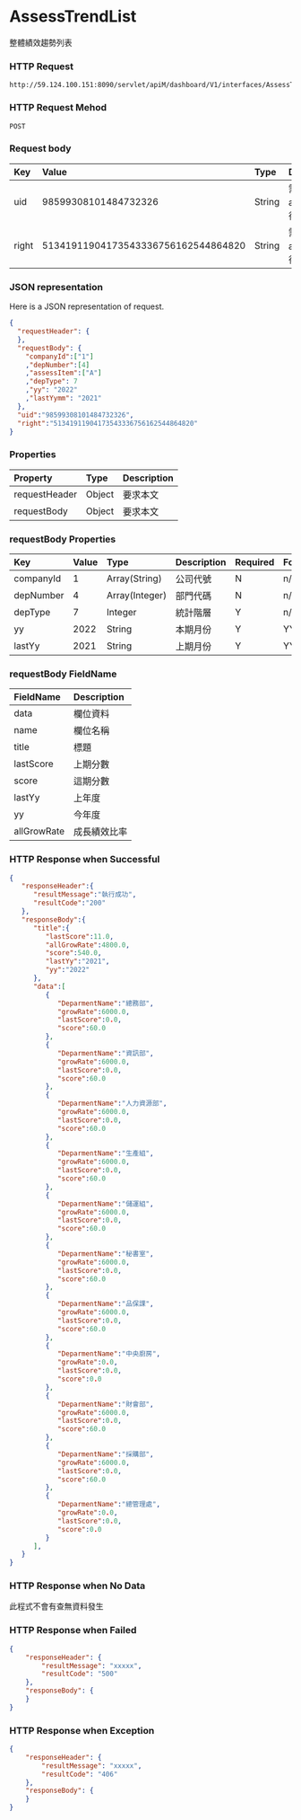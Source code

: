 # AssessTrendList
整體績效趨勢列表

### HTTP Request
```
http://59.124.100.151:8090/servlet/apiM/dashboard/V1/interfaces/AssessTrend/AssessTrendList
```

### HTTP Request Mehod
```
POST
```

### Request body
| Key | Value | Type | Description |
|:----------|:-------------|:-----|:------------|
| uid | 98599308101484732326 | String | 需透過apiLogin取得
| right | 51341911904173543336756162544864820 | String | 需透過apiLogin取得 |

### JSON representation
Here is a JSON representation of request.
```json
{
  "requestHeader": {
  },
  "requestBody": {
    "companyId":["1"]
    ,"depNumber":[4]
    ,"assessItem":["A"]
    ,"depType": 7
    ,"yy": "2022"
    ,"lastYymm": "2021"
  },
  "uid":"98599308101484732326",
  "right":"51341911904173543336756162544864820"
}
```

### Properties
| Property | Type | Description |
|:---------|:-----|:------------|
| requestHeader | Object | 要求本文 |
| requestBody | Object | 要求本文 |

### requestBody Properties
| Key | Value | Type | Description | Required | Format |
|:----------|:-------------|:-----|:------------|:------------|:------------|
| companyId | 1 | Array(String) | 公司代號 | N | n/a |
| depNumber | 4 | Array(Integer) | 部門代碼 | N | n/a |
| depType | 7 | Integer | 統計階層 | Y | n/a |
| yy | 2022 | String | 本期月份 | Y | YYYYmm |
| lastYy | 2021 | String | 上期月份 | Y | YYYYmm |

### requestBody FieldName
| FieldName | Description |
|:----------|:-------------|
| data | 欄位資料 |
| name | 欄位名稱 |
| title | 標題 |
| lastScore | 上期分數 |
| score | 這期分數 |
| lastYy | 上年度 |
| yy | 今年度 |
| allGrowRate | 成長績效比率 |

### HTTP Response when Successful
```json
{
   "responseHeader":{
      "resultMessage":"執行成功",
      "resultCode":"200"
   },
   "responseBody":{
      "title":{
         "lastScore":11.0,
         "allGrowRate":4800.0,
         "score":540.0,
         "lastYy":"2021",
         "yy":"2022"
      },
      "data":[
         {
            "DeparmentName":"總務部",
            "growRate":6000.0,
            "lastScore":0.0,
            "score":60.0
         },
         {
            "DeparmentName":"資訊部",
            "growRate":6000.0,
            "lastScore":0.0,
            "score":60.0
         },
         {
            "DeparmentName":"人力資源部",
            "growRate":6000.0,
            "lastScore":0.0,
            "score":60.0
         },
         {
            "DeparmentName":"生產組",
            "growRate":6000.0,
            "lastScore":0.0,
            "score":60.0
         },
         {
            "DeparmentName":"儲運組",
            "growRate":6000.0,
            "lastScore":0.0,
            "score":60.0
         },
         {
            "DeparmentName":"秘書室",
            "growRate":6000.0,
            "lastScore":0.0,
            "score":60.0
         },
         {
            "DeparmentName":"品保課",
            "growRate":6000.0,
            "lastScore":0.0,
            "score":60.0
         },
         {
            "DeparmentName":"中央廚房",
            "growRate":0.0,
            "lastScore":0.0,
            "score":0.0
         },
         {
            "DeparmentName":"財會部",
            "growRate":6000.0,
            "lastScore":0.0,
            "score":60.0
         },
         {
            "DeparmentName":"採購部",
            "growRate":6000.0,
            "lastScore":0.0,
            "score":60.0
         },
         {
            "DeparmentName":"總管理處",
            "growRate":0.0,
            "lastScore":0.0,
            "score":0.0
         }
      ],
   }
}
```

### HTTP Response when No Data
此程式不會有查無資料發生

### HTTP Response when Failed
```json
{
    "responseHeader": {
        "resultMessage": "xxxxx",
        "resultCode": "500"
    },
    "responseBody": {
    }
}
```

### HTTP Response when Exception
```json
{
    "responseHeader": {
        "resultMessage": "xxxxx",
        "resultCode": "406"
    },
    "responseBody": {
    }
}
```
